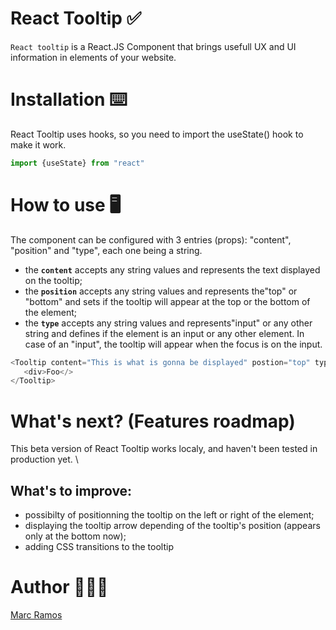 # **React Tooltip** ✅

<code>React tooltip</code> is a React.JS Component that brings usefull UX and UI information in elements of your website.

# **Installation** ⌨️

React Tooltip uses hooks, so you need to import the useState() hook to make it work.

```javascript
import {useState} from "react"
```

# **How to use**   🖥
The component can be configured with 3 entries (props): "content", "position" and "type", each one being a string. 
- the **<code>content</code>** accepts any string values and represents the text displayed on the tooltip;
- the **<code>position</code>** accepts any string values and represents the"top" or "bottom" and  sets if the tooltip will appear at the top or the bottom of the element;
- the **<code>type</code>** accepts any string values and represents"input" or any other string and defines if the element is an input or any other element. In case of an "input", the tooltip will appear when the focus is on the input. 


```javascript
<Tooltip content="This is what is gonna be displayed" postion="top" type"input">
   <div>Foo</>
</Tooltip>
```

# **What's next? (Features roadmap)**
This beta version of React Tooltip works localy, and haven't been tested in production yet. \

## What's to improve: 
- possibilty of positionning the tooltip on the left or right of the element;
- displaying the tooltip arrow depending of the tooltip's position (appears only at the bottom now);
- adding CSS transitions to the tooltip 

# **Author** 🧔🏽‍♂️
[Marc Ramos](https://github.com/gitmarcramos) 



